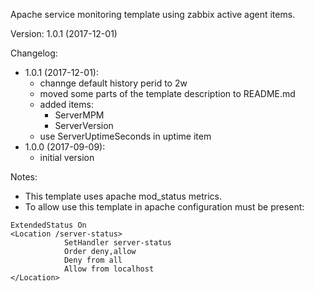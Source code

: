Apache service monitoring template using zabbix active agent items.

Version: 1.0.1 (2017-12-01)

Changelog:
- 1.0.1 (2017-12-01):
  - channge default history perid to 2w
  - moved some parts of the template description to README.md
  - added items:
     - ServerMPM
     - ServerVersion
  - use ServerUptimeSeconds in uptime item
- 1.0.0 (2017-09-09):
  - initial version

Notes:
- This template uses apache mod_status metrics.
- To allow use this template in apache configuration must be present:
```
ExtendedStatus On
<Location /server-status>
            SetHandler server-status
            Order deny,allow
            Deny from all
            Allow from localhost
</Location>
```